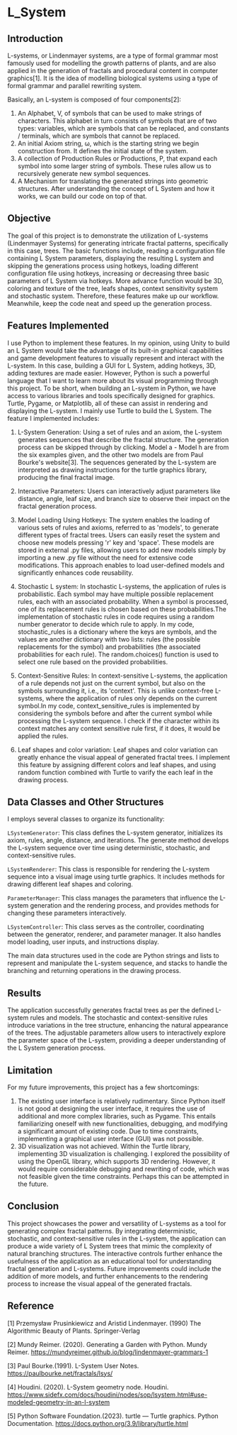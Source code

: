 # L_System

## Introduction
L-systems, or Lindenmayer systems, are a type of formal grammar most famously used for modelling the growth patterns of plants, and are also applied in the generation of fractals and procedural content in computer graphics[1]. It is the idea of modelling biological systems using a type of formal grammar and parallel rewriting system. 

Basically, an L-system is composed of four components[2]:

1. An Alphabet, V, of symbols that can be used to make strings of characters. This alphabet in turn consists of symbols that are of two types: variables, which are symbols that can be replaced, and constants / terminals, which are symbols that cannot be replaced.
2. An initial Axiom string, ω, which is the starting string we begin construction from. It defines the initial state of the system.
3. A collection of Production Rules or Productions, P, that expand each symbol into some larger string of symbols. These rules allow us to recursively generate new symbol sequences.
4. A Mechanism for translating the generated strings into geometric structures. 
After understanding the concept of L System and how it works, we can build our code on top of that.

## Objective
The goal of this project is to demonstrate the utilization of L-systems (Lindenmayer Systems) for generating intricate fractal patterns, specifically in this case, trees. The basic functions include, reading a configuration file containing L System parameters, displaying the resulting L system and skipping the generations process using hotkeys, loading different configuration file using hotkeys, increasing or decreasing three basic parameters of L System via hotkeys. More advance function would be 3D, coloring and texture of the tree, leafs shapes, context sensitivity system and stochastic system. Therefore, these features make up our workflow. 
Meanwhile, keep the code neat and speed up the generation process.

## Features Implemented
I use Python to implement these features. In my opinion, using Unity to build an L System would take the advantage of its built-in graphical capabilities and game development features to visually represent and interact with the L-system. In this case, building a GUI for L System, adding hotkeys, 3D, adding textures are made easier.  However,  Python is such a powerful language that I want to learn more about its visual programming through this project. To be short, when building an L-system in Python, we have access to various libraries and tools specifically designed for graphics. Turtle, Pygame, or Matplotlib, all of these can assist in rendering and displaying the L-system. I mainly use Turtle to build the L System.
The feature I implemented includes:

1. L-System Generation: Using a set of rules and an axiom, the L-system generates sequences that describe the fractal structure. The generation process can be skipped through by clicking.  Model a - Model h are from the six examples given, and the other two models are from Paul Bourke's website[3]. The sequences generated by the L-system are interpreted as drawing instructions for the turtle graphics library, producing the final fractal image.

2. Interactive Parameters: Users can interactively adjust parameters like distance, angle, leaf size, and branch size to observe their impact on the fractal generation process.


3. Model Loading Using Hotkeys: The system enables the loading of various sets of rules and axioms, referred to as 'models', to generate different types of fractal trees. Users can easily reset the system and choose new models pressing 'r' key and 'space'. These models are stored in external .py files, allowing users to add new models simply by importing a new .py file without the need for extensive code modifications. This approach enables to load user-defined models and significantly enhances code reusability.


4. Stochastic L system: In stochastic L-systems, the application of rules is probabilistic. Each symbol may have multiple possible replacement rules, each with an associated probability. When a symbol is processed, one of its replacement rules is chosen based on these probabilities.The implementation of stochastic rules in code requires using a random number generator to decide which rule to apply. In my code,  stochastic_rules  is a dictionary where the keys are symbols, and the values are another dictionary with two lists: rules (the possible replacements for the symbol) and probabilities (the associated probabilities for each rule). The  random.choices() function is used to select one rule based on the provided probabilities.

5. Context-Sensitive Rules: In context-sensitive L-systems, the application of a rule depends not just on the current symbol, but also on the symbols surrounding it, i.e., its 'context'. This is unlike context-free L-systems, where the application of rules only depends on the current symbol.In my code,  context_sensitive_rules  is implemented by considering the symbols before and after the current symbol while processing the L-system sequence. I check if the character within its context matches any context sensitive rule first, if it does, it would be applied the rules.


6. Leaf shapes and color variation:
Leaf shapes and color variation can greatly enhance the visual appeal of generated fractal trees. I  implement this feature by assigning different colors and leaf shapes,  and using random function combined with Turtle to varify the each leaf in the drawing process.


## Data Classes and Other Structures
I employs several classes to organize its functionality:

`LSystemGenerator`: This class defines the L-system generator, initializes its axiom, rules, angle, distance, and iterations. The generate method develops the L-system sequence over time using deterministic, stochastic, and context-sensitive rules.

`LSystemRenderer`: This class is responsible for rendering the L-system sequence into a visual image using turtle graphics. It includes methods for drawing different leaf shapes and coloring.

`ParameterManager`: This class manages the parameters that influence the L-system generation and the rendering process, and provides methods for changing these parameters interactively.

`LSystemController`: This class serves as the controller, coordinating between the generator, renderer, and parameter manager. It also handles model loading, user inputs, and instructions display.

The main data structures used in the code are Python strings and lists to represent and manipulate the L-system sequence, and stacks to handle the branching and returning operations in the drawing process.

## Results
The application successfully generates fractal trees as per the defined L-system rules and models. The stochastic and context-sensitive rules introduce variations in the tree structure, enhancing the natural appearance of the trees. The adjustable parameters allow users to interactively explore the parameter space of the L-system, providing a deeper understanding of the L System generation process.

## Limitation
For my future improvements, this project has a few shortcomings:
1. The existing user interface is relatively rudimentary. Since Python itself is not good at designing the user interface, it requires the use of additional and more complex libraries, such as Pygame. This entails familiarizing oneself with new functionalities, debugging, and modifying a significant amount of existing code. Due to time constraints, implementing a graphical user interface (GUI) was not possible.
2. 3D visualization was not achieved. Within the Turtle library, implementing 3D visualization is challenging. I explored the possibility of using the OpenGL library, which supports 3D rendering. However, it would require considerable debugging and rewriting of code, which was not feasible given the time constraints. Perhaps this can be attempted in the future.

## Conclusion
This project showcases the power and versatility of L-systems as a tool for generating complex fractal patterns. By integrating deterministic, stochastic, and context-sensitive rules in the L-system, the application can produce a wide variety of L System trees that mimic the complexity of natural branching structures. The interactive controls further enhance the usefulness of the application as an educational tool for understanding fractal generation and L-systems. Future improvements could include the addition of more models, and further enhancements to the rendering process to increase the visual appeal of the generated fractals.

## Reference
[1] Przemysław Prusinkiewicz and Aristid Lindenmayer. (1990) The Algorithmic Beauty of Plants. Springer-Verlag

[2] Mundy Reimer. (2020). Generating a Garden with Python. Mundy Reimer. https://mundyreimer.github.io/blog/lindenmayer-grammars-1

[3] Paul Bourke.(1991). L-System User Notes. https://paulbourke.net/fractals/lsys/

[4] Houdini. (2020). L-System geometry node. Houdini. https://www.sidefx.com/docs/houdini/nodes/sop/lsystem.html#use-modeled-geometry-in-an-l-system

[5] Python Software Foundation.(2023). turtle — Turtle graphics. Python Documentation. https://docs.python.org/3.9/library/turtle.html


